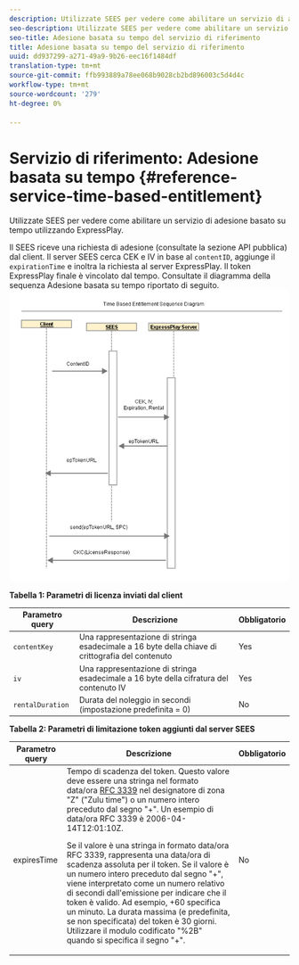 ```yaml
---
description: Utilizzate SEES per vedere come abilitare un servizio di adesione basato su tempo utilizzando ExpressPlay.
seo-description: Utilizzate SEES per vedere come abilitare un servizio di adesione basato su tempo utilizzando ExpressPlay.
seo-title: Adesione basata su tempo del servizio di riferimento
title: Adesione basata su tempo del servizio di riferimento
uuid: dd937299-a271-49a9-9b26-eec16f1484df
translation-type: tm+mt
source-git-commit: ffb993889a78ee068b9028cb2bd896003c5d4d4c
workflow-type: tm+mt
source-wordcount: '279'
ht-degree: 0%

---
```



# Servizio di riferimento: Adesione basata su tempo {#reference-service-time-based-entitlement}

Utilizzate SEES per vedere come abilitare un servizio di adesione basato su tempo utilizzando ExpressPlay.

Il SEES riceve una richiesta di adesione (consultate la sezione API pubblica) dal client. Il server SEES cerca CEK e IV in base al `contentID`, aggiunge il `expirationTime` e inoltra la richiesta al server ExpressPlay. Il token ExpressPlay finale è vincolato dal tempo. Consultate il diagramma della sequenza Adesione basata su tempo riportato di seguito. ![](assets/fees-time-based.png)

**Tabella 1: Parametri di licenza inviati dal client**

| Parametro query | Descrizione | Obbligatorio |
|---|---|---|
| `contentKey` | Una rappresentazione di stringa esadecimale a 16 byte della chiave di crittografia del contenuto | Yes |
| `iv` | Una rappresentazione di stringa esadecimale a 16 byte della cifratura del contenuto IV | Yes |
| `rentalDuration` | Durata del noleggio in secondi (impostazione predefinita = 0) | No |

**Tabella 2: Parametri di limitazione token aggiunti dal server SEES**

<table id="table_E979FAD7A61A4832A46667301939FAEB">  
 <thead> 
  <tr> 
   <th class="entry"> Parametro query </th> 
   <th class="entry"> Descrizione </th> 
   <th class="entry"> Obbligatorio </th> 
  </tr> 
 </thead>
 <tbody> 
  <tr> 
   <td><span class="codeph"> expiresTime</span> </td> 
   <td>Tempo di scadenza del token. Questo valore deve essere una stringa nel formato data/ora <a href="https://www.ietf.org/rfc/rfc3339.txt" format="html" type="external"> RFC 3339</a> nel designatore di zona "Z" ("Zulu time") o un numero intero preceduto dal segno "+". Un esempio di data/ora RFC 3339 è <span class="codeph"> 2006-04-14T12:01:10Z</span>. <p>Se il valore è una stringa in formato data/ora RFC 3339, rappresenta una data/ora di scadenza assoluta per il token. Se il valore è un numero intero preceduto dal segno "+", viene interpretato come un numero relativo di secondi dall'emissione per indicare che il token è valido. Ad esempio, <span class="codeph"> +60</span> specifica un minuto. La durata massima (e predefinita, se non specificata) del token è 30 giorni. Utilizzare il modulo codificato "%2B" quando si specifica il segno "+". </p> </td> 
   <td> No </td> 
  </tr> 
 </tbody> 
</table>


